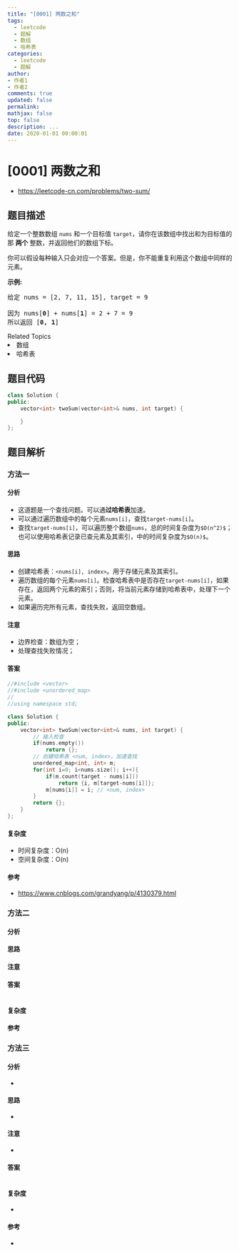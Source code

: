 ```yaml
---
title: "[0001] 两数之和"
tags:
  - leetcode
  - 题解
  - 数组
  - 哈希表
categories:
  - leetcode
  - 题解
author: 
- 作者1
- 作者2
comments: true
updated: false
permalink:
mathjax: false
top: false
description: ...
date: 2020-01-01 00:00:01
---
```


# [0001] 两数之和

* https://leetcode-cn.com/problems/two-sum/

## 题目描述

<p>给定一个整数数组 <code>nums</code>&nbsp;和一个目标值 <code>target</code>，请你在该数组中找出和为目标值的那&nbsp;<strong>两个</strong>&nbsp;整数，并返回他们的数组下标。</p>

<p>你可以假设每种输入只会对应一个答案。但是，你不能重复利用这个数组中同样的元素。</p>

<p><strong>示例:</strong></p>

<pre>给定 nums = [2, 7, 11, 15], target = 9

因为 nums[<strong>0</strong>] + nums[<strong>1</strong>] = 2 + 7 = 9
所以返回 [<strong>0, 1</strong>]
</pre>
<div><div>Related Topics</div><div><li>数组</li><li>哈希表</li></div></div>

## 题目代码

```cpp
class Solution {
public:
    vector<int> twoSum(vector<int>& nums, int target) {

    }
};
```

## 题目解析


### 方法一

#### 分析
* 这道题是一个查找问题。可以通**过哈希表**加速。
* 可以通过遍历数组中的每个元素`nums[i]`，查找`target-nums[i]`。
* 查找`target-nums[i]`，可以遍历整个数组`nums`，总的时间复杂度为`$O(n^2)$`；也可以使用哈希表记录已查元素及其索引，中的时间复杂度为`$O(n)$`。

#### 思路
* 创建哈希表：`<nums[i], index>`。用于存储元素及其索引。
* 遍历数组的每个元素`nums[i]`。检查哈希表中是否存在`target-nums[i]`，如果存在，返回两个元素的索引；否则，将当前元素存储到哈希表中，处理下一个元素。
* 如果遍历完所有元素，查找失败，返回空数组。

#### 注意
* 边界检查：数组为空；
* 处理查找失败情况；

#### 答案

```cpp
//#include <vector>
//#include <unordered_map>
//
//using namespace std;

class Solution {
public:
    vector<int> twoSum(vector<int>& nums, int target) {
        // 输入检查
        if(nums.empty())
            return {};
        // 创建哈希表 <num, index>，加速查找
        unordered_map<int, int> m;
        for(int i=0; i<nums.size(); i++){
            if(m.count(target - nums[i]))
                return {i, m[target-nums[i]]};
            m[nums[i]] = i; // <num, index>
        }
        return {};
    }
};
```
#### 复杂度
* 时间复杂度：O(n)
* 空间复杂度：O(n)

#### 参考
* https://www.cnblogs.com/grandyang/p/4130379.html



### 方法二

#### 分析

#### 思路

#### 注意

#### 答案

```cpp

```

#### 复杂度

#### 参考


### 方法三

#### 分析
* 

#### 思路
* 

#### 注意
*

#### 答案

```cpp

```

#### 复杂度
* 

#### 参考
* 
